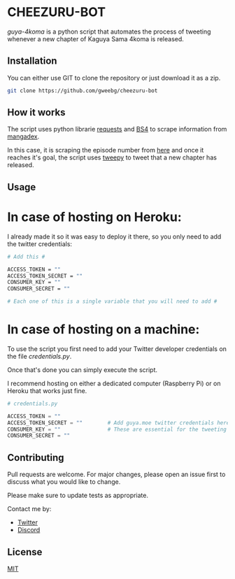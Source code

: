 # CHEEZURU-BOT 

*guya-4koma* is a python script that automates the process of tweeting whenever a new chapter of Kaguya Sama 4koma is released.

## Installation

You can either use GIT to clone the repository or just download it as a zip.

```bash
git clone https://github.com/gweebg/cheezuru-bot
```
## How it works

The script uses python librarie [requests](https://requests.readthedocs.io/en/master/) and [BS4](https://pypi.org/project/beautifulsoup4/) to scrape information from [mangadex](https://mangadex.org/). 

In this case, it is scraping the episode number from [here](hhttps://mangadex.org/title/22151/kanojo-okarishimasu) and once it reaches it's goal, the script uses [tweepy](https://www.tweepy.org/) to tweet that a new chapter has released.
## Usage

# In case of hosting on Heroku:

I already made it so it was easy to deploy it there, so you only need to add the twitter credentials: 
```bash
# Add this #

ACCESS_TOKEN = ""
ACCESS_TOKEN_SECRET = "" 
CONSUMER_KEY = "" 
CONSUMER_SECRET = ""

# Each one of this is a single variable that you will need to add #
``` 
# In case of hosting on a machine:

To use the script you first need to add your Twitter developer credentials on the file *credentials.py*. 

Once that's done you can simply execute the script.

I recommend hosting on either a dedicated computer (Raspberry Pi) or on Heroku that works just fine. 

```python
# credentials.py

ACCESS_TOKEN = ""
ACCESS_TOKEN_SECRET = ""        # Add guya.moe twitter credentials here, never share this. #
CONSUMER_KEY = ""               # These are essential for the tweeting part. #
CONSUMER_SECRET = ""

```

## Contributing
Pull requests are welcome. For major changes, please open an issue first to discuss what you would like to change.

Please make sure to update tests as appropriate.

Contact me by:

- [Twitter](https://twitter.com/gweelherme)
- [Discord](https://discordapp.com/users/299252968882962432)

## License
[MIT](https://choosealicense.com/licenses/mit/)